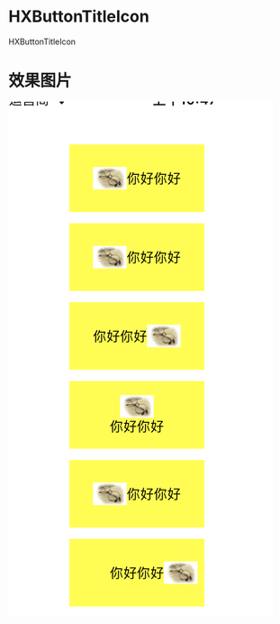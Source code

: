 # HXButtonTitleIcon
HXButtonTitleIcon

# 效果图片
![效果图片](https://github.com/EarthMass/HXButtonTitleIcon/blob/master/%E5%B1%8F%E5%B9%95%E5%BF%AB%E7%85%A7%202017-10-27%20%E4%B8%8A%E5%8D%8810.47.14.png)
